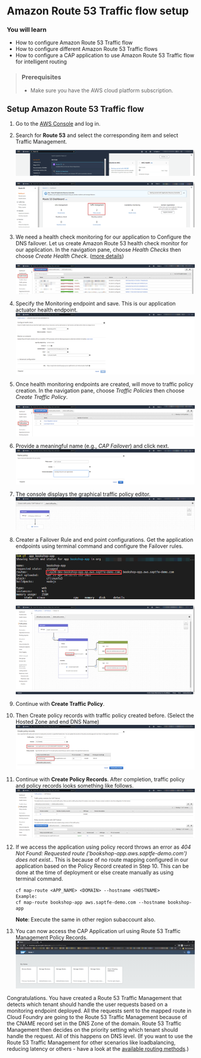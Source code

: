 # Amazon Route 53 Traffic flow setup

### You will learn
- How to configure Amazon Route 53 Traffic flow
- How to configure different Amazon Route 53 Traffic flows
- How to configure a CAP application to use Amazon Route 53 Traffic flow for intelligent routing

> ### Prerequisites
> - Make sure you have the AWS cloud platform subscription. 


## Setup Amazon Route 53 Traffic flow
1. Go to the [AWS Console](https://console.aws.amazon.com/) and log in. 

2. Search for **Route 53** and select the corresponding item and select Traffic Management.

    ![Route 53 search](./images/01.png)

    ![Route 53 Traffic Management](./images/01a.png)

3. We need a health check monitoring for our application to Configure the DNS failover. Let us create Amazon Route 53 health check monitor for our application. In the navigation pane, choose *Health Checks* then choose *Create Health Check*. ([more details](https://docs.aws.amazon.com/Route53/latest/DeveloperGuide/health-checks-creating-deleting.html))
   
    ![Route 53 Health](./images/01b.png)

4. Specify the Monitoring endpoint and save. This is our application actuator health endpoint.
   ![Route 53 Health](./images/01c.png)

5. Once health monitoring endpoints are created, will move to traffic policy creation. In the navigation pane, choose *Traffic Policies* then choose *Create Traffic Policy*.

    ![Traffic policy](./images/02.png)

6.  Provide a meaningful name (e.g., *CAP Failover*) and click next.
   ![creation details](./images/03.png)

7. The console displays the graphical traffic policy editor. 
   ![creation details](./images/03a.png)

8. Creater a Failover Rule and end point configurations. Get the application endpoints using terminal command and configure the Failover rules.
   
    ![End Point Fetch](./images/03c.png)

    ![End Point](./images/03b.png)

9. Continue with **Create Traffic Policy**.
   
10.  Then Create policy records with traffic policy created before. (Select the Hosted Zone and  end DNS Name) 
    ![Policy records](./images/07.png)

11. Continue with **Create Policy Records**. After completion, traffic policy and  policy records looks something like follows. 
    ![CAP EU](./images/08.png)

12. If we access the application using policy record throws an error as *404 Not Found: Requested route ('bookshop-app.aws.saptfe-demo.com') does not exist.*.  This is because of no route mapping configured in our application based on the Policy Record created in Step 10. 
This can be done at the time of deployment or else create manually as using terminal command. 
    ```
    cf map-route <APP_NAME> <DOMAIN> --hostname <HOSTNAME>
    Example:
    cf map-route bookshop-app aws.saptfe-demo.com --hostname bookshop-app
    ```
    **Note**: Execute the same in other region subaccount also. 

13.  You can now access the CAP Application url using Route 53 Traffic Management Policy Records.
     ![Custom Domain](./images/16.PNG)

  
Congratulations. You have created a Route 53 Traffic Management that detects which tenant should handle the user requests based on a monitoring endpoint deployed. All the requests sent to the mapped route in Cloud Foundry are going to the Route 53 Traffic Management because of the CNAME record set in the DNS Zone of the domain. Route 53 Traffic Management then decides on the priority setting which tenant should handle the request. All of this happens on DNS level. (If you want to use the Route 53 Traffic Management for other scenarios like loadbalancing, reducing latency or others - have a look at the [available routing methods](https://docs.aws.amazon.com/Route53/latest/DeveloperGuide/traffic-flow.html).)

